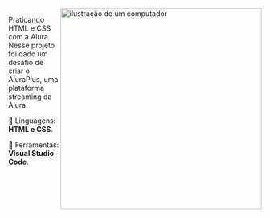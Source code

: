 <img src="https://raw.githubusercontent.com/MicaelliMedeiros/micaellimedeiros/master/image/computer-illustration.png" alt="ilustração de um computador" min-width="400px" max-width="400px" width="400px" align="right">

<p align="left"> 
  Praticando HTML e CSS com a Alura. Nesse projeto foi dado um desafio de criar o AluraPlus, uma plataforma streaming da Alura. 
</p>

<p align="left">
  🦄 Linguagens: <strong>HTML e CSS</strong>.
</p>

<p align="left">
  💼 Ferramentas: <strong>Visual Studio Code</strong>.
</p>
